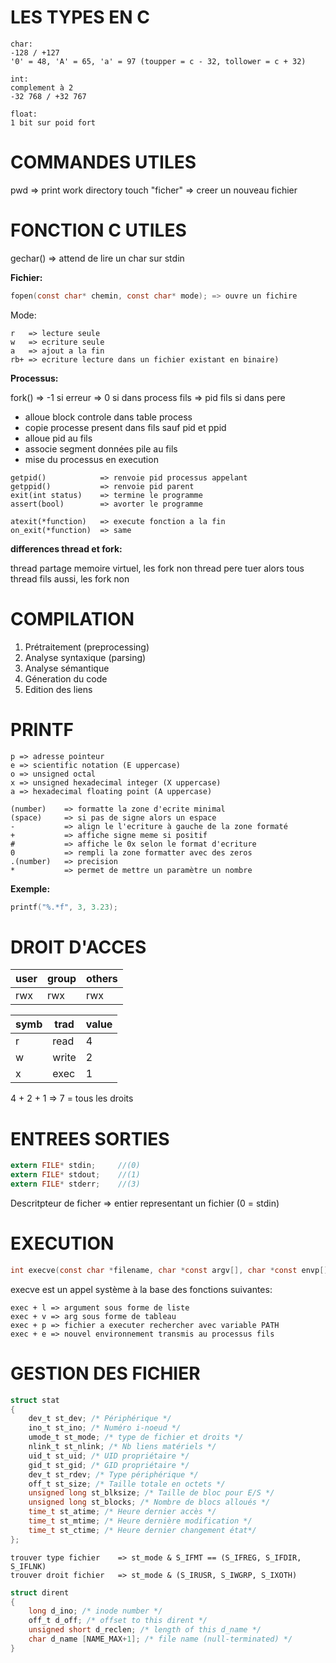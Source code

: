 # LES TYPES EN C

```
char:
-128 / +127
'0' = 48, 'A' = 65, 'a' = 97 (toupper = c - 32, tollower = c + 32)

int:
complement à 2
-32 768 / +32 767

float:
1 bit sur poid fort
```
# COMMANDES UTILES

pwd 			=> print work directory
touch "ficher" 	=> creer un nouveau fichier

# FONCTION C UTILES

gechar() => attend de lire un char sur stdin

**Fichier:**
```c
fopen(const char* chemin, const char* mode); => ouvre un fichire 
```
Mode:
```
r 	=> lecture seule
w 	=> ecriture seule
a 	=> ajout a la fin
rb+ => ecriture lecture dans un fichier existant en binaire)
```
**Processus:**

fork() 	=> -1 si erreur 
		=> 0 si dans process fils
		=> pid fils si dans pere

- alloue block controle dans table process
- copie processe present dans fils sauf pid et ppid
- alloue pid au fils
- associe segment données pile au fils
- mise du processus en execution

```
getpid() 			=> renvoie pid processus appelant
getppid() 			=> renvoie pid parent
exit(int status)	=> termine le programme
assert(bool) 		=> avorter le programme

atexit(*function) 	=> execute fonction a la fin
on_exit(*function) 	=> same
```

**differences thread et fork:**

thread partage memoire virtuel, les fork non
thread pere tuer alors tous thread fils aussi, les fork non

# COMPILATION

1. Prétraitement (preprocessing)
2. Analyse syntaxique (parsing)
3. Analyse sémantique
4. Géneration du code
5. Edition des liens

# PRINTF

```
p => adresse pointeur 
e => scientific notation (E uppercase)
o => unsigned octal
x => unsigned hexadecimal integer (X uppercase)
a => hexadecimal floating point (A uppercase)

(number) 	=> formatte la zone d'ecrite minimal
(space)		=> si pas de signe alors un espace
- 			=> align le l'ecriture à gauche de la zone formaté
+ 			=> affiche signe meme si positif
# 			=> affiche le 0x selon le format d'ecriture
0 			=> rempli la zone formatter avec des zeros
.(number) 	=> precision
* 			=> permet de mettre un paramètre un nombre 
```
**Exemple:**
```c
printf("%.*f", 3, 3.23);
```

# DROIT D'ACCES

| user | group | others |
|------|-------|--------|
| rwx  | rwx   | rwx    |

| symb | trad  | value |
|------|-------|-------|
| r    | read  | 4     |
| w    | write | 2     |
| x    | exec  | 1     |

4 + 2 + 1 => 7 = tous les droits

# ENTREES SORTIES

```c
extern FILE* stdin; 	//(0)
extern FILE* stdout; 	//(1)
extern FILE* stderr; 	//(3)
```

Descritpteur de ficher => entier representant un fichier (0 = stdin)

# EXECUTION

```c
int execve(const char *filename, char *const argv[], char *const envp[]); 
```
execve est un appel système à la base des fonctions suivantes:

```
exec + l => argument sous forme de liste
exec + v => arg sous forme de tableau
exec + p => fichier a executer rechercher avec variable PATH
exec + e => nouvel environnement transmis au processus fils
```

# GESTION DES FICHIER

```c
struct stat
{
	dev_t st_dev; /* Périphérique */
	ino_t st_ino; /* Numéro i-noeud */
	umode_t st_mode; /* type de fichier et droits */
	nlink_t st_nlink; /* Nb liens matériels */
	uid_t st_uid; /* UID propriétaire */
	gid_t st_gid; /* GID propriétaire */
	dev_t st_rdev; /* Type périphérique */
	off_t st_size; /* Taille totale en octets */
	unsigned long st_blksize; /* Taille de bloc pour E/S */
	unsigned long st_blocks; /* Nombre de blocs alloués */
	time_t st_atime; /* Heure dernier accès */
	time_t st_mtime; /* Heure dernière modification */
	time_t st_ctime; /* Heure dernier changement état*/
};
```
```
trouver type fichier 	=> st_mode & S_IFMT == (S_IFREG, S_IFDIR, S_IFLNK)
trouver droit fichier 	=> st_mode & (S_IRUSR, S_IWGRP, S_IXOTH) 
```

```c
struct dirent
{
	long d_ino; /* inode number */
	off_t d_off; /* offset to this dirent */
	unsigned short d_reclen; /* length of this d_name */
	char d_name [NAME_MAX+1]; /* file name (null-terminated) */
}
```